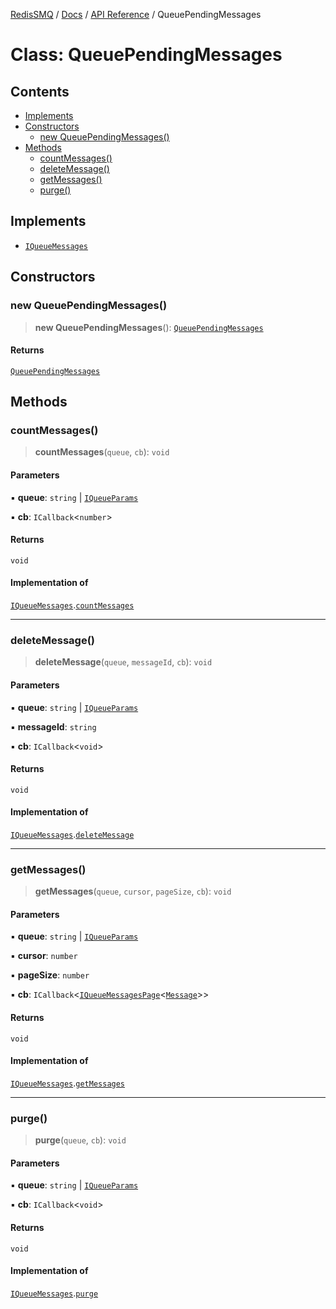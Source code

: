 [RedisSMQ](../../../README.md) / [Docs](../../README.md) / [API Reference](../README.md) / QueuePendingMessages

# Class: QueuePendingMessages

## Contents

- [Implements](QueuePendingMessages.md#implements)
- [Constructors](QueuePendingMessages.md#constructors)
  - [new QueuePendingMessages()](QueuePendingMessages.md#new-queuependingmessages)
- [Methods](QueuePendingMessages.md#methods)
  - [countMessages()](QueuePendingMessages.md#countmessages)
  - [deleteMessage()](QueuePendingMessages.md#deletemessage)
  - [getMessages()](QueuePendingMessages.md#getmessages)
  - [purge()](QueuePendingMessages.md#purge)

## Implements

- [`IQueueMessages`](../interfaces/IQueueMessages.md)

## Constructors

### new QueuePendingMessages()

> **new QueuePendingMessages**(): [`QueuePendingMessages`](QueuePendingMessages.md)

#### Returns

[`QueuePendingMessages`](QueuePendingMessages.md)

## Methods

### countMessages()

> **countMessages**(`queue`, `cb`): `void`

#### Parameters

▪ **queue**: `string` | [`IQueueParams`](../interfaces/IQueueParams.md)

▪ **cb**: `ICallback`<`number`>

#### Returns

`void`

#### Implementation of

[`IQueueMessages`](../interfaces/IQueueMessages.md).[`countMessages`](../interfaces/IQueueMessages.md#countmessages)

***

### deleteMessage()

> **deleteMessage**(`queue`, `messageId`, `cb`): `void`

#### Parameters

▪ **queue**: `string` | [`IQueueParams`](../interfaces/IQueueParams.md)

▪ **messageId**: `string`

▪ **cb**: `ICallback`<`void`>

#### Returns

`void`

#### Implementation of

[`IQueueMessages`](../interfaces/IQueueMessages.md).[`deleteMessage`](../interfaces/IQueueMessages.md#deletemessage)

***

### getMessages()

> **getMessages**(`queue`, `cursor`, `pageSize`, `cb`): `void`

#### Parameters

▪ **queue**: `string` | [`IQueueParams`](../interfaces/IQueueParams.md)

▪ **cursor**: `number`

▪ **pageSize**: `number`

▪ **cb**: `ICallback`<[`IQueueMessagesPage`](../interfaces/IQueueMessagesPage.md)<[`Message`](Message.md)>>

#### Returns

`void`

#### Implementation of

[`IQueueMessages`](../interfaces/IQueueMessages.md).[`getMessages`](../interfaces/IQueueMessages.md#getmessages)

***

### purge()

> **purge**(`queue`, `cb`): `void`

#### Parameters

▪ **queue**: `string` | [`IQueueParams`](../interfaces/IQueueParams.md)

▪ **cb**: `ICallback`<`void`>

#### Returns

`void`

#### Implementation of

[`IQueueMessages`](../interfaces/IQueueMessages.md).[`purge`](../interfaces/IQueueMessages.md#purge)

